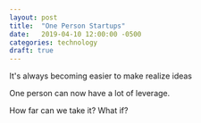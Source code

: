 ```yaml
---
layout: post
title:  "One Person Startups"
date:   2019-04-10 12:00:00 -0500
categories: technology
draft: true
---
```


It's always becoming easier to make realize ideas

One person can now have a lot of leverage. 

How far can we take it? What if?

